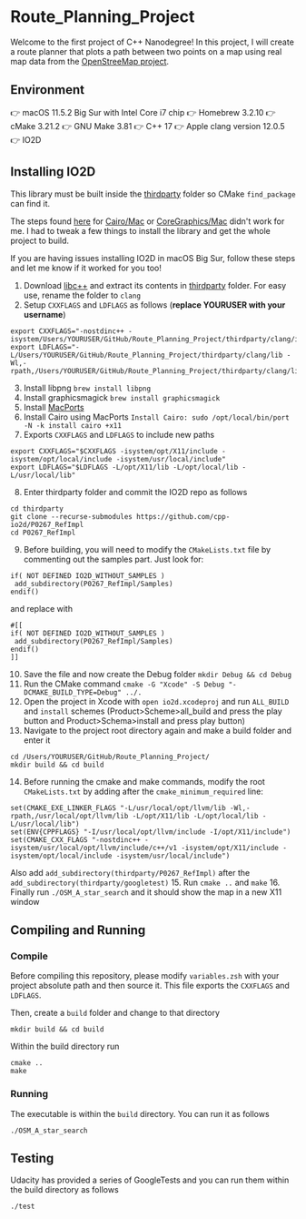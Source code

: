 # Route_Planning_Project
Welcome to the first project of C++ Nanodegree! In this project, I will create a route planner that plots a path between two points on a map using real map data from the [OpenStreeMap project](https://www.openstreetmap.org/#map=5/-28.153/133.275).

## Environment
👉 macOS 11.5.2 Big Sur with Intel Core i7 chip
👉 Homebrew 3.2.10
👉 cMake 3.21.2
👉 GNU Make 3.81
👉 C++ 17
👉 Apple clang version 12.0.5
👉 IO2D

## Installing IO2D
This library must be built inside the [thirdparty](thirdparty) folder so CMake `find_package` can find it.

The steps found [here](https://github.com/cpp-io2d/P0267_RefImpl/blob/master/BUILDING.md) for [Cairo/Mac](https://github.com/cpp-io2d/P0267_RefImpl/blob/master/BUILDING.md#cairoxlib-on-macos) or [CoreGraphics/Mac](https://github.com/cpp-io2d/P0267_RefImpl/blob/master/BUILDING.md#coregraphicsmac-on-macos) didn't work for me. I had to tweak a few things to install the library and get the whole project to build.

If you are having issues installing IO2D in macOS Big Sur, follow these steps and let me know if it worked for you too!

1. Download [libc++](http://releases.llvm.org/6.0.0/clang+llvm-6.0.0-x86_64-apple-darwin.tar.xz) and extract its contents in [thirdparty](thirdparty) folder. For easy use, rename the folder to `clang`
2. Setup `CXXFLAGS` and `LDFLAGS` as follows (**replace YOURUSER with your username**)
```
export CXXFLAGS="-nostdinc++ -isystem/Users/YOURUSER/GitHub/Route_Planning_Project/thirdparty/clang/include/c++/v1"
export LDFLAGS="-L/Users/YOURUSER/GitHub/Route_Planning_Project/thirdparty/clang/lib -Wl,-rpath,/Users/YOURUSER/GitHub/Route_Planning_Project/thirdparty/clang/lib"
```
3. Install libpng `brew install libpng`
4. Install graphicsmagick `brew install graphicsmagick`
5. Install [MacPorts](https://www.macports.org/install.php)
6. Install Cairo using MacPorts `Install Cairo: sudo /opt/local/bin/port -N -k install cairo +x11`
7. Exports `CXXFLAGS` and `LDFLAGS` to include new paths
```
export CXXFLAGS="$CXXFLAGS -isystem/opt/X11/include -isystem/opt/local/include -isystem/usr/local/include"
export LDFLAGS="$LDFLAGS -L/opt/X11/lib -L/opt/local/lib -L/usr/local/lib"
```
8. Enter thirdparty folder and commit the IO2D repo as follows
```
cd thirdparty
git clone --recurse-submodules https://github.com/cpp-io2d/P0267_RefImpl
cd P0267_RefImpl
```
9. Before building, you will need to modify the `CMakeLists.txt` file by commenting out the samples part. Just look for:
```
if( NOT DEFINED IO2D_WITHOUT_SAMPLES )
 add_subdirectory(P0267_RefImpl/Samples)
endif()
```
and replace with
```
#[[
if( NOT DEFINED IO2D_WITHOUT_SAMPLES )
 add_subdirectory(P0267_RefImpl/Samples)
endif()
]]
```
10. Save the file and now create the Debug folder `mkdir Debug && cd Debug`
11. Run the CMake command `cmake -G "Xcode" -S Debug "-DCMAKE_BUILD_TYPE=Debug" ../.`
12. Open the project in Xcode with `open io2d.xcodeproj` and run `ALL_BUILD` and `install` schemes (Product>Scheme>all_build and press the play button and Product>Schema>install and press play button)
13. Navigate to the project root directory again and make a build folder and enter it
```
cd /Users/YOURUSER/GitHub/Route_Planning_Project/
mkdir build && cd build
```
14. Before running the cmake and make commands, modify the root `CMakeLists.txt` by adding after the `cmake_minimum_required` line:
```
set(CMAKE_EXE_LINKER_FLAGS "-L/usr/local/opt/llvm/lib -Wl,-rpath,/usr/local/opt/llvm/lib -L/opt/X11/lib -L/opt/local/lib -L/usr/local/lib")
set(ENV{CPPFLAGS} "-I/usr/local/opt/llvm/include -I/opt/X11/include")
set(CMAKE_CXX_FLAGS "-nostdinc++ -isystem/usr/local/opt/llvm/include/c++/v1 -isystem/opt/X11/include -isystem/opt/local/include -isystem/usr/local/include")
```
Also add `add_subdirectory(thirdparty/P0267_RefImpl)` after the `add_subdirectory(thirdparty/googletest)`
15. Run `cmake ..` and `make`
16. Finally run `./OSM_A_star_search` and it should show the map in a new X11 window

## Compiling and Running
### Compile
Before compiling this repository, please modify `variables.zsh` with your project absolute path and then source it. This file exports the `CXXFLAGS` and `LDFLAGS`.

Then, create a `build` folder and change to that directory
```
mkdir build && cd build
```

Within the build directory run
```
cmake ..
make
```

### Running
The executable is within the `build` directory. You can run it as follows
```
./OSM_A_star_search
```

## Testing
Udacity has provided a series of GoogleTests and you can run them within the build directory as follows
```
./test
```
